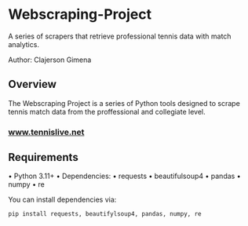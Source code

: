 # Webscraping-Project
A series of scrapers that retrieve professional tennis data with match analytics.

Author: Clajerson Gimena

## Overview
The Webscraping Project is a series of Python tools designed to scrape  tennis match data from the proffessional and collegiate level.

### www.tennislive.net



## Requirements
• Python 3.11+
• Dependencies:
  • requests
  • beautifulsoup4
  • pandas
  • numpy
  • re

You can install dependencies via:
```
pip install requests, beautifylsoup4, pandas, numpy, re
```

